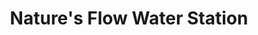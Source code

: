 ---
title: "Nature's Flow Water Station"
url: /marikina/natures-flow-water-station/
shop: Wasser
---
